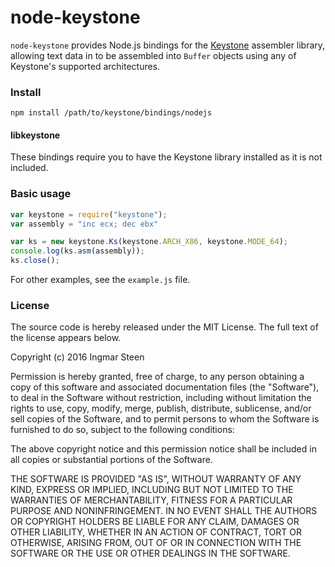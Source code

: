 # node-keystone

`node-keystone` provides Node.js bindings for the
[Keystone](http://www.keystone-engine.org) assembler library, allowing
text data in to be assembled into `Buffer` objects using any of Keystone's
supported architectures.

### Install

`npm install /path/to/keystone/bindings/nodejs`

#### libkeystone

These bindings require you to have the Keystone library installed as it is
not included.

### Basic usage

```javascript
var keystone = require("keystone");
var assembly = "inc ecx; dec ebx"

var ks = new keystone.Ks(keystone.ARCH_X86, keystone.MODE_64);
console.log(ks.asm(assembly));
ks.close();
```

For other examples, see the `example.js` file.

### License

The source code is hereby released under the MIT License. The full text of the
license appears below.

Copyright (c) 2016 Ingmar Steen

Permission is hereby granted, free of charge, to any person obtaining a copy of
this software and associated documentation files (the "Software"), to deal in
the Software without restriction, including without limitation the rights to
use, copy, modify, merge, publish, distribute, sublicense, and/or sell copies of
the Software, and to permit persons to whom the Software is furnished to do so,
subject to the following conditions:

The above copyright notice and this permission notice shall be included in all
copies or substantial portions of the Software.

THE SOFTWARE IS PROVIDED "AS IS", WITHOUT WARRANTY OF ANY KIND, EXPRESS OR
IMPLIED, INCLUDING BUT NOT LIMITED TO THE WARRANTIES OF MERCHANTABILITY,
FITNESS FOR A PARTICULAR PURPOSE AND NONINFRINGEMENT. IN NO EVENT SHALL THE
AUTHORS OR COPYRIGHT HOLDERS BE LIABLE FOR ANY CLAIM, DAMAGES OR OTHER
LIABILITY, WHETHER IN AN ACTION OF CONTRACT, TORT OR OTHERWISE, ARISING FROM,
OUT OF OR IN CONNECTION WITH THE SOFTWARE OR THE USE OR OTHER DEALINGS IN THE
SOFTWARE.
